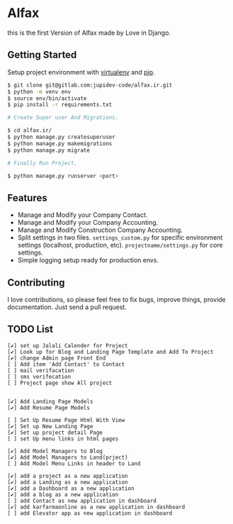 # Alfax

this is the first Version of Alfax made by Love in Django.


## Getting Started

Setup project environment with [virtualenv](https://virtualenv.pypa.io) and [pip](https://pip.pypa.io).

```bash
$ git clone git@gitlab.com:jupidev-code/alfax.ir.git
$ python -m venv env
$ source env/bin/activate
$ pip install -r requirements.txt

# Create Super user And Migrations.

$ cd alfax.ir/
$ python manage.py createsuperuser 
$ python manage.py makemigrations
$ python manage.py migrate

# Finally Run Project.

$ python manage.py runserver <port>
```

## Features

* Manage and Modify your Company Contact.
* Manage and Modify your Company Accounting.
* Manage and Modify Construction Company Accounting.
* Split settings in two files. `settings_custom.py` for specific environment settings (localhost, production, etc). `projectname/settings.py` for core settings.
* Simple logging setup ready for production envs.

## Contributing

I love contributions, so please feel free to fix bugs, improve things, provide documentation. Just send a pull request.


## TODO List
    [✔] set up Jalali Calender for Project
    [✔] Look up for Blog and Landing Page Template and Add To Project
    [✔] change Admin page Front End
    [ ] Add item 'Add Contact' to Contact 
    [ ] mail verifacation
    [ ] sms verifecation
    [ ] Project page show All project


    [✔] Add Landing Page Models
    [✔] Add Resume Page Models

    [ ] Set Up Resume Page Html With View
    [✔] Set up New Landing Page 
    [✔] Set up project detail Page 
    [ ] set Up menu links in html pages

    [✔] Add Model Managers to Blog
    [✔] Add Model Managers to Land(prject)
    [ ] Add Model Menu Links in header to Land

    [✔] add a project as a new application
    [✔] add a Landing as a new application
    [✔] add a Dashboard as a new application
    [✔] add a blog as a new application
    [ ] add Contact as new application in dashboard
    [✔] add karfarmaonline as a new application in dashboard
    [ ] add Elevator app as new application in dashboard